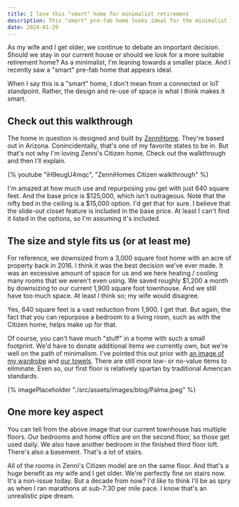 ```yaml
---
title: I love this "smart" home for minimalist retirement
description: This "smart" pre-fab home looks ideal for the minimalist lifestyle as my wife and I get older.
date: 2024-01-29
---
```

As my wife and I get older, we continue to debate an important decision. Should we stay in our current house or should we look for a more suitable retirement home? As a minimalist, I'm leaning towards a smaller place. And I recently saw a "smart" pre-fab home that appears ideal.

When I say this is a "smart" home, I don't mean from a connected or IoT standpoint. Rather, the design and re-use of space is what I think makes it smart. 

## Check out this walkthrough

The home in question is designed and built by [ZenniHome](https://www.zennihome.com). They're based out in Arizona. Conincidentally, that's one of my favorite states to be in. But that's not why I'm loving Zenni's Citizen home. Check out the walkthrough and then I'll explain.

{% youtube "iH9eugU4mqc", "ZenniHomes Citizen walkthrough" %}

I'm amazed at how much use and repurposing you get with just 640 square feet. And the base price is \$125,000, which isn't outrageous. Note that the nifty bed in the ceiling is a \$15,000 option. I'd get that for sure. I believe that the slide-out closet feature is included in the base price. At least I can't find it listed in the options, so I'm assuming it's included.

## The size and style fits us (or at least me)

For reference, we downsized from a 3,000 square foot home with an acre of property back in 2016. I think it was the best decision we've ever made. It was an excessive amount of space for us and we here heating / cooling many rooms that we weren't even using. We saved roughly \$1,200 a month by downsizing to our current 1,900 square foot townhouse. And we still have too much space. At least I think so; my wife would disagree. 

Yes, 640 square feet is a vast reduction from 1,900. I get that. But again, the fact that you can repurpose a bedroom to a living room, such as with the Citizen home, helps make up for that. 

Of course, you can't have much "stuff" in a home with such a small footprint. We'd have to donate additional items we currently own, but we're well on the path of minimalism. I've pointed this out prior with [an image of my wardrobe](https://myconscious.stream/blog/Maximum-Minimalism-for-2024/) and [our towels](https://myconscious.stream/blog/How-many-towels-does-one-person-need/). There are still more low- or no-value items to eliminate. Even so, our first floor is relatively spartan by traditional American standards.

{% imagePlaceholder "./src/assets/images/blog/Palma.jpeg" %}

## One more key aspect

You can tell from the above image that our current townhouse has multiple floors. Our bedrooms and home office are on the second floor, so those get used daily. We also have another bedroom in the finished third floor loft. There's also a basement. That's a lot of stairs.

All of the rooms in Zenni's Citizen model are on the same floor. And that's a huge benefit as my wife and I get older. We're perfectly fine on stairs now. It's a non-issue today. But a decade from now? I'd _like_ to think I'll be as spry as when I ran marathons at sub-7:30 per mile pace. I know that's an unrealistic pipe dream.
